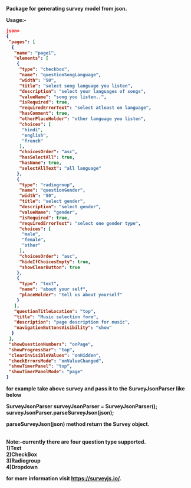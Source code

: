 <b>Package for generating survey model from json<b>.

<b>Usage</b>:-

```json
json=
{
 "pages": [
  {
   "name": "page1",
   "elements": [
    {
     "type": "checkbox",
     "name": "questionSongLanguage",
     "width": "50",
     "title": "select song language you listen",
     "description": "select your languages of songs",
     "valueName": "song you listen..",
     "isRequired": true,
     "requiredErrorText": "select atleast on language",
     "hasComment": true,
     "otherPlaceHolder": "other language you listen",
     "choices": [
      "hindi",
      "english",
      "french"
     ],
     "choicesOrder": "asc",
     "hasSelectAll": true,
     "hasNone": true,
     "selectAllText": "all language"
    },
    {
     "type": "radiogroup",
     "name": "questionGender",
     "width": "50",
     "title": "select gender",
     "description": "select gender",
     "valueName": "gender",
     "isRequired": true,
     "requiredErrorText": "select one gender type",
     "choices": [
      "male",
      "female",
      "other"
     ],
     "choicesOrder": "asc",
     "hideIfChoicesEmpty": true,
     "showClearButton": true
    },
    {
     "type": "text",
     "name": "about your self",
     "placeHolder": "tell us about yourself"
    }
   ],
   "questionTitleLocation": "top",
   "title": "Music selection form",
   "description": "page description for music",
   "navigationButtonsVisibility": "show"
  }
 ],
 "showQuestionNumbers": "onPage",
 "showProgressBar": "top",
 "clearInvisibleValues": "onHidden",
 "checkErrorsMode": "onValueChanged",
 "showTimerPanel": "top",
 "showTimerPanelMode": "page"
}
```
for example take above survey and pass it to the SurveyJsonParser like below

<b>SurveyJsonParser surveyJsonParser = SurveyJsonParser();<br>
surveyJsonParser.parseSurveyJson(json);</b>

parseSurveyJson(json) method return the <b>Survey</b> object.<br><br>

<b>Note:-currently there are four question type supported.<br>1)Text<br> 2)CheckBox<br> 3)Radiogroup<br> 4)Dropdown

for more information visit https://surveyjs.io/.
